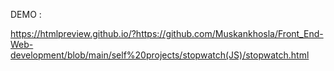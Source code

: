 DEMO :

https://htmlpreview.github.io/?https://github.com/Muskankhosla/Front_End-Web-development/blob/main/self%20projects/stopwatch(JS)/stopwatch.html
